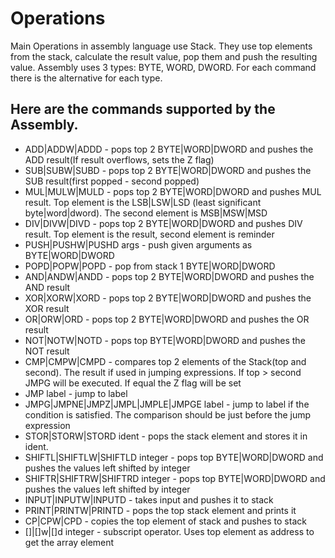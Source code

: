# Operations

Main Operations in assembly language use Stack. They use top elements from the stack, calculate the result value, pop them and push the resulting value. Assembly uses 3 types: BYTE, WORD, DWORD. For each command there is the alternative for each type. 

## Here are the commands supported by the Assembly.

- ADD|ADDW|ADDD - pops top 2 BYTE|WORD|DWORD and pushes the ADD result(If result overflows, sets the Z flag)
- SUB|SUBW|SUBD - pops top 2 BYTE|WORD|DWORD and pushes the SUB result(first popped - second popped)
- MUL|MULW|MULD - pops top 2 BYTE|WORD|DWORD and pushes MUL result. Top element is the LSB|LSW|LSD (least significant byte|word|dword). The second element is MSB|MSW|MSD
- DIV|DIVW|DIVD - pops top 2 BYTE|WORD|DWORD and pushes DIV result. Top element is the result, second element is reminder
- PUSH|PUSHW|PUSHD args - push given arguments as BYTE|WORD|DWORD
- POPD|POPW|POPD - pop from stack 1 BYTE|WORD|DWORD
- AND|ANDW|ANDD - pops top 2 BYTE|WORD|DWORD and pushes the AND result
- XOR|XORW|XORD - pops top 2 BYTE|WORD|DWORD and pushes the XOR result
- OR|ORW|ORD - pops top 2 BYTE|WORD|DWORD and pushes the OR result
- NOT|NOTW|NOTD - pops top BYTE|WORD|DWORD and pushes the NOT result
- CMP|CMPW|CMPD - compares top 2 elements of the Stack(top and second). The result if used in jumping expressions. If top > second JMPG will be executed. If equal the Z flag will be set
- JMP label - jump to label
- JMPG|JMPNE|JMPZ|JMPL|JMPLE|JMPGE label - jump to label if the condition is satisfied. The comparison should be just before the jump expression
- STOR|STORW|STORD ident - pops the stack element and stores it in ident.
- SHIFTL|SHIFTLW|SHIFTLD integer - pops top BYTE|WORD|DWORD and pushes the values left shifted by integer
- SHIFTR|SHIFTRW|SHIFTRD integer - pops top BYTE|WORD|DWORD and pushes the values left shifted by integer
- INPUT|INPUTW|INPUTD - takes input and pushes it to stack
- PRINT|PRINTW|PRINTD - pops the top stack element and prints it
- CP|CPW|CPD - copies the top element of stack and pushes to stack
- []|[]w|[]d integer - subscript operator. Uses top element as address to get the array element
